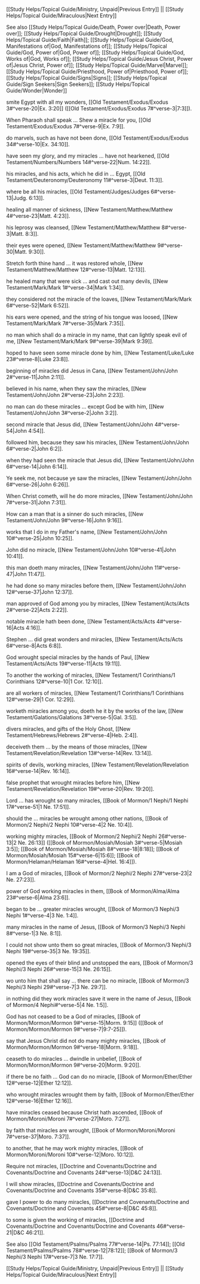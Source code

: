 [[Study Helps/Topical Guide/Ministry, Unpaid|Previous Entry]]  ||  [[Study Helps/Topical Guide/Miraculous|Next Entry]]

 See also [[Study Helps/Topical Guide/Death, Power over|Death, Power over]]; [[Study Helps/Topical Guide/Drought|Drought]]; [[Study Helps/Topical Guide/Faith|Faith]]; [[Study Helps/Topical Guide/God, Manifestations of|God, Manifestations of]]; [[Study Helps/Topical Guide/God, Power of|God, Power of]]; [[Study Helps/Topical Guide/God, Works of|God, Works of]]; [[Study Helps/Topical Guide/Jesus Christ, Power of|Jesus Christ, Power of]]; [[Study Helps/Topical Guide/Marvel|Marvel]]; [[Study Helps/Topical Guide/Priesthood, Power of|Priesthood, Power of]]; [[Study Helps/Topical Guide/Signs|Signs]]; [[Study Helps/Topical Guide/Sign Seekers|Sign Seekers]]; [[Study Helps/Topical Guide/Wonder|Wonder]]

 smite Egypt with all my wonders, [[Old Testament/Exodus/Exodus 3#^verse-20|Ex. 3:20]] ([[Old Testament/Exodus/Exodus 7#^verse-3|7:3]]).

 When Pharaoh shall speak ... Shew a miracle for you, [[Old Testament/Exodus/Exodus 7#^verse-9|Ex. 7:9]].

 do marvels, such as have not been done, [[Old Testament/Exodus/Exodus 34#^verse-10|Ex. 34:10]].

 have seen my glory, and my miracles ... have not hearkened, [[Old Testament/Numbers/Numbers 14#^verse-22|Num. 14:22]].

 his miracles, and his acts, which he did in ... Egypt, [[Old Testament/Deuteronomy/Deuteronomy 11#^verse-3|Deut. 11:3]].

 where be all his miracles, [[Old Testament/Judges/Judges 6#^verse-13|Judg. 6:13]].

 healing all manner of sickness, [[New Testament/Matthew/Matthew 4#^verse-23|Matt. 4:23]].

 his leprosy was cleansed, [[New Testament/Matthew/Matthew 8#^verse-3|Matt. 8:3]].

 their eyes were opened, [[New Testament/Matthew/Matthew 9#^verse-30|Matt. 9:30]].

 Stretch forth thine hand ... it was restored whole, [[New Testament/Matthew/Matthew 12#^verse-13|Matt. 12:13]].

 he healed many that were sick ... and cast out many devils, [[New Testament/Mark/Mark 1#^verse-34|Mark 1:34]].

 they considered not the miracle of the loaves, [[New Testament/Mark/Mark 6#^verse-52|Mark 6:52]].

 his ears were opened, and the string of his tongue was loosed, [[New Testament/Mark/Mark 7#^verse-35|Mark 7:35]].

 no man which shall do a miracle in my name, that can lightly speak evil of me, [[New Testament/Mark/Mark 9#^verse-39|Mark 9:39]].

 hoped to have seen some miracle done by him, [[New Testament/Luke/Luke 23#^verse-8|Luke 23:8]].

 beginning of miracles did Jesus in Cana, [[New Testament/John/John 2#^verse-11|John 2:11]].

 believed in his name, when they saw the miracles, [[New Testament/John/John 2#^verse-23|John 2:23]].

 no man can do these miracles ... except God be with him, [[New Testament/John/John 3#^verse-2|John 3:2]].

 second miracle that Jesus did, [[New Testament/John/John 4#^verse-54|John 4:54]].

 followed him, because they saw his miracles, [[New Testament/John/John 6#^verse-2|John 6:2]].

 when they had seen the miracle that Jesus did, [[New Testament/John/John 6#^verse-14|John 6:14]].

 Ye seek me, not because ye saw the miracles, [[New Testament/John/John 6#^verse-26|John 6:26]].

 When Christ cometh, will he do more miracles, [[New Testament/John/John 7#^verse-31|John 7:31]].

 How can a man that is a sinner do such miracles, [[New Testament/John/John 9#^verse-16|John 9:16]].

 works that I do in my Father's name, [[New Testament/John/John 10#^verse-25|John 10:25]].

 John did no miracle, [[New Testament/John/John 10#^verse-41|John 10:41]].

 this man doeth many miracles, [[New Testament/John/John 11#^verse-47|John 11:47]].

 he had done so many miracles before them, [[New Testament/John/John 12#^verse-37|John 12:37]].

 man approved of God among you by miracles, [[New Testament/Acts/Acts 2#^verse-22|Acts 2:22]].

 notable miracle hath been done, [[New Testament/Acts/Acts 4#^verse-16|Acts 4:16]].

 Stephen ... did great wonders and miracles, [[New Testament/Acts/Acts 6#^verse-8|Acts 6:8]].

 God wrought special miracles by the hands of Paul, [[New Testament/Acts/Acts 19#^verse-11|Acts 19:11]].

 To another the working of miracles, [[New Testament/1 Corinthians/1 Corinthians 12#^verse-10|1 Cor. 12:10]].

 are all workers of miracles, [[New Testament/1 Corinthians/1 Corinthians 12#^verse-29|1 Cor. 12:29]].

 worketh miracles among you, doeth he it by the works of the law, [[New Testament/Galations/Galations 3#^verse-5|Gal. 3:5]].

 divers miracles, and gifts of the Holy Ghost, [[New Testament/Hebrews/Hebrews 2#^verse-4|Heb. 2:4]].

 deceiveth them ... by the means of those miracles, [[New Testament/Revelation/Revelation 13#^verse-14|Rev. 13:14]].

 spirits of devils, working miracles, [[New Testament/Revelation/Revelation 16#^verse-14|Rev. 16:14]].

 false prophet that wrought miracles before him, [[New Testament/Revelation/Revelation 19#^verse-20|Rev. 19:20]].

 Lord ... has wrought so many miracles, [[Book of Mormon/1 Nephi/1 Nephi 17#^verse-51|1 Ne. 17:51]].

 should the ... miracles be wrought among other nations, [[Book of Mormon/2 Nephi/2 Nephi 10#^verse-4|2 Ne. 10:4]].

 working mighty miracles, [[Book of Mormon/2 Nephi/2 Nephi 26#^verse-13|2 Ne. 26:13]] ([[Book of Mormon/Mosiah/Mosiah 3#^verse-5|Mosiah 3:5]]; [[Book of Mormon/Mosiah/Mosiah 8#^verse-18|8:18]]; [[Book of Mormon/Mosiah/Mosiah 15#^verse-6|15:6]]; [[Book of Mormon/Helaman/Helaman 16#^verse-4|Hel. 16:4]]).

 I am a God of miracles, [[Book of Mormon/2 Nephi/2 Nephi 27#^verse-23|2 Ne. 27:23]].

 power of God working miracles in them, [[Book of Mormon/Alma/Alma 23#^verse-6|Alma 23:6]].

 began to be ... greater miracles wrought, [[Book of Mormon/3 Nephi/3 Nephi 1#^verse-4|3 Ne. 1:4]].

 many miracles in the name of Jesus, [[Book of Mormon/3 Nephi/3 Nephi 8#^verse-1|3 Ne. 8:1]].

 I could not show unto them so great miracles, [[Book of Mormon/3 Nephi/3 Nephi 19#^verse-35|3 Ne. 19:35]].

 opened the eyes of their blind and unstopped the ears, [[Book of Mormon/3 Nephi/3 Nephi 26#^verse-15|3 Ne. 26:15]].

 wo unto him that shall say ... there can be no miracle, [[Book of Mormon/3 Nephi/3 Nephi 29#^verse-7|3 Ne. 29:7]].

 in nothing did they work miracles save it were in the name of Jesus, [[Book of Mormon/4 Nephi#^verse-5|4 Ne. 1:5]].

 God has not ceased to be a God of miracles, [[Book of Mormon/Mormon/Mormon 9#^verse-15|Morm. 9:15]] ([[Book of Mormon/Mormon/Mormon 9#^verse-7|9:7-25]]).

 say that Jesus Christ did not do many mighty miracles, [[Book of Mormon/Mormon/Mormon 9#^verse-18|Morm. 9:18]].

 ceaseth to do miracles ... dwindle in unbelief, [[Book of Mormon/Mormon/Mormon 9#^verse-20|Morm. 9:20]].

 if there be no faith ... God can do no miracle, [[Book of Mormon/Ether/Ether 12#^verse-12|Ether 12:12]].

 who wrought miracles wrought them by faith, [[Book of Mormon/Ether/Ether 12#^verse-16|Ether 12:16]].

 have miracles ceased because Christ hath ascended, [[Book of Mormon/Moroni/Moroni 7#^verse-27|Moro. 7:27]].

 by faith that miracles are wrought, [[Book of Mormon/Moroni/Moroni 7#^verse-37|Moro. 7:37]].

 to another, that he may work mighty miracles, [[Book of Mormon/Moroni/Moroni 10#^verse-12|Moro. 10:12]].

 Require not miracles, [[Doctrine and Covenants/Doctrine and Covenants/Doctrine and Covenants 24#^verse-13|D&C 24:13]].

 I will show miracles, [[Doctrine and Covenants/Doctrine and Covenants/Doctrine and Covenants 35#^verse-8|D&C 35:8]].

 gave I power to do many miracles, [[Doctrine and Covenants/Doctrine and Covenants/Doctrine and Covenants 45#^verse-8|D&C 45:8]].

 to some is given the working of miracles, [[Doctrine and Covenants/Doctrine and Covenants/Doctrine and Covenants 46#^verse-21|D&C 46:21]].

 See also [[Old Testament/Psalms/Psalms 77#^verse-14|Ps. 77:14]]; [[Old Testament/Psalms/Psalms 78#^verse-12|78:12]]; [[Book of Mormon/3 Nephi/3 Nephi 17#^verse-7|3 Ne. 17:7]].

[[Study Helps/Topical Guide/Ministry, Unpaid|Previous Entry]]  ||  [[Study Helps/Topical Guide/Miraculous|Next Entry]]
